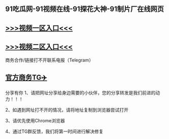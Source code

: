91吃瓜网-91视频在线-91探花大神-91制片厂在线网页
---
[>>>视频一区入口<<<](https://hei8-h5.github.io/)
----
[>>>视频二区入口<<<](https://hei8-h5.github.io/)
----
商务合作/链接打不开联系电报（Telegram）

[官方商务TG✈️](https://t.me/kan9288/)
---
分享有你
1、请把网址分享给身边需要的小伙伴，您的分享转发是我们前进的动力！！！

2、如遇到网址打不开的情况，请将地址复制到浏览器尝试打开

3、请优先使用Chrome浏览器

4、通过TG群反馈，我们将第一时间进行解决修复

